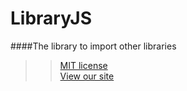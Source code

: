 LibraryJS
=========

####The library to import other libraries


>>[MIT license](LICENSE "The MIT license")  
[View our site](http://libraryjs.github.io/LibraryJS/ "Our Homepage")
